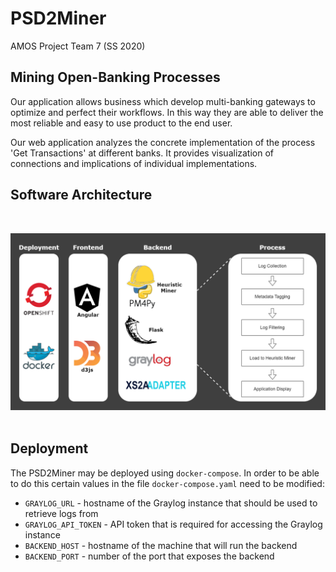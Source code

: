 # PSD2Miner
AMOS Project Team 7 (SS 2020)
## Mining Open-Banking Processes
Our application allows business which develop multi-banking gateways to optimize and perfect their workflows. In this way they are able to deliver the most reliable and easy to use product to the end user.

Our web application analyzes the concrete implementation of the process 'Get Transactions' at different banks. It provides visualization of connections and implications of individual implementations.


## Software Architecture
<br><center><img src="/backend/docs/software_architecture.png" alt="Software Architecture" width="700"/></center></br>


## Deployment
The PSD2Miner may be deployed using `docker-compose`. In order to be able to do this certain values in the file `docker-compose.yaml` need to be modified:
* `GRAYLOG_URL` - hostname of the Graylog instance that should be used to retrieve logs from
* `GRAYLOG_API_TOKEN` - API token that is required for accessing the Graylog instance
* `BACKEND_HOST` - hostname of the machine that will run the backend
* `BACKEND_PORT` - number of the port that exposes the backend